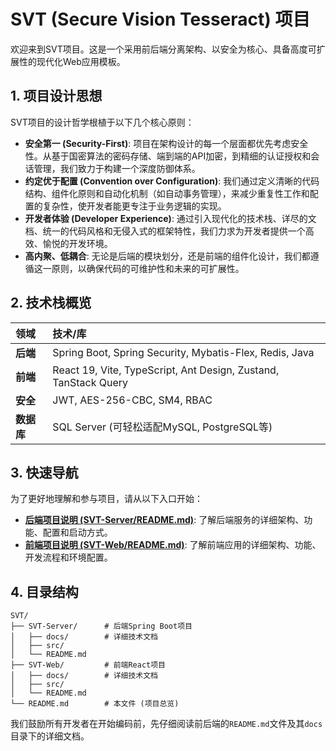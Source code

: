 # SVT (Secure Vision Tesseract) 项目

欢迎来到SVT项目。这是一个采用前后端分离架构、以安全为核心、具备高度可扩展性的现代化Web应用模板。

## 1. 项目设计思想

SVT项目的设计哲学根植于以下几个核心原则：

- **安全第一 (Security-First)**: 项目在架构设计的每一个层面都优先考虑安全性。从基于国密算法的密码存储、端到端的API加密，到精细的认证授权和会话管理，我们致力于构建一个深度防御体系。
- **约定优于配置 (Convention over Configuration)**: 我们通过定义清晰的代码结构、组件化原则和自动化机制（如自动事务管理），来减少重复性工作和配置的复杂性，使开发者能更专注于业务逻辑的实现。
- **开发者体验 (Developer Experience)**: 通过引入现代化的技术栈、详尽的文档、统一的代码风格和无侵入式的框架特性，我们力求为开发者提供一个高效、愉悦的开发环境。
- **高内聚、低耦合**: 无论是后端的模块划分，还是前端的组件化设计，我们都遵循这一原则，以确保代码的可维护性和未来的可扩展性。

## 2. 技术栈概览

| 领域       | 技术/库                                       |
| :--------- | :-------------------------------------------- |
| **后端**   | Spring Boot, Spring Security, Mybatis-Flex, Redis, Java |
| **前端**   | React 19, Vite, TypeScript, Ant Design, Zustand, TanStack Query |
| **安全**   | JWT, AES-256-CBC, SM4, RBAC                  |
| **数据库** | SQL Server (可轻松适配MySQL, PostgreSQL等) |

## 3. 快速导航

为了更好地理解和参与项目，请从以下入口开始：

- **[后端项目说明 (SVT-Server/README.md)](./SVT-Server/README.md)**: 了解后端服务的详细架构、功能、配置和启动方式。
- **[前端项目说明 (SVT-Web/README.md)](./SVT-Web/README.md)**: 了解前端应用的详细架构、功能、开发流程和环境配置。

## 4. 目录结构

```
SVT/
├── SVT-Server/      # 后端Spring Boot项目
│   ├── docs/        # 详细技术文档
│   ├── src/
│   └── README.md
├── SVT-Web/         # 前端React项目
│   ├── docs/        # 详细技术文档
│   ├── src/
│   └── README.md
└── README.md        # 本文件 (项目总览)
```

我们鼓励所有开发者在开始编码前，先仔细阅读前后端的`README.md`文件及其`docs`目录下的详细文档。 